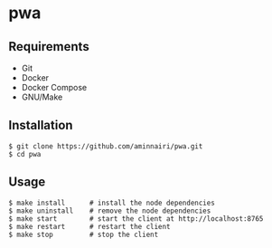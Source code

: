 # pwa

## Requirements

- Git
- Docker
- Docker Compose
- GNU/Make

## Installation

```console
$ git clone https://github.com/aminnairi/pwa.git
$ cd pwa
```

## Usage

```console
$ make install      # install the node dependencies
$ make uninstall    # remove the node dependencies
$ make start        # start the client at http://localhost:8765
$ make restart      # restart the client
$ make stop         # stop the client
```
